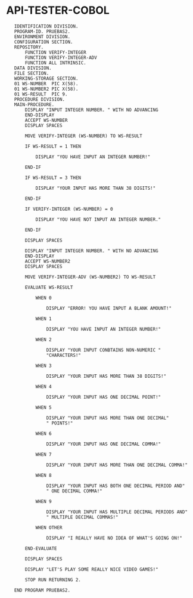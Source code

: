 # API-TESTER-COBOL
       IDENTIFICATION DIVISION.
       PROGRAM-ID. PRUEBAS2.
       ENVIRONMENT DIVISION.
       CONFIGURATION SECTION.
       REPOSITORY.
           FUNCTION VERIFY-INTEGER
           FUNCTION VERIFY-INTEGER-ADV
           FUNCTION ALL INTRINSIC.
       DATA DIVISION.
       FILE SECTION.
       WORKING-STORAGE SECTION.
       01 WS-NUMBER  PIC X(58).
       01 WS-NUMBER2 PIC X(58).
       01 WS-RESULT  PIC 9.
       PROCEDURE DIVISION.
       MAIN-PROCEDURE.
           DISPLAY "INPUT INTEGER NUMBER. " WITH NO ADVANCING
           END-DISPLAY
           ACCEPT WS-NUMBER
           DISPLAY SPACES
           
           MOVE VERIFY-INTEGER (WS-NUMBER) TO WS-RESULT
           
           IF WS-RESULT = 1 THEN

               DISPLAY "YOU HAVE INPUT AN INTEGER NUMBER!"
               
           END-IF

           IF WS-RESULT = 3 THEN

               DISPLAY "YOUR INPUT HAS MORE THAN 38 DIGITS!"
               
           END-IF
           
           IF VERIFY-INTEGER (WS-NUMBER) = 0

               DISPLAY "YOU HAVE NOT INPUT AN INTEGER NUMBER."

           END-IF
           
           DISPLAY SPACES
           
           DISPLAY "INPUT INTEGER NUMBER. " WITH NO ADVANCING
           END-DISPLAY
           ACCEPT WS-NUMBER2
           DISPLAY SPACES
           
           MOVE VERIFY-INTEGER-ADV (WS-NUMBER2) TO WS-RESULT
           
           EVALUATE WS-RESULT
           
               WHEN 0
               
                   DISPLAY "ERROR! YOU HAVE INPUT A BLANK AMOUNT!"
                   
               WHEN 1
               
                   DISPLAY "YOU HAVE INPUT AN INTEGER NUMBER!"
                   
               WHEN 2
               
                   DISPLAY "YOUR INPUT CONBTAINS NON-NUMERIC "
                   "CHARACTERS!"
               
               WHEN 3
               
                   DISPLAY "YOUR INPUT HAS MORE THAN 38 DIGITS!"
               
               WHEN 4
               
                   DISPLAY "YOUR INPUT HAS ONE DECIMAL POINT!"
               
               WHEN 5
               
                   DISPLAY "YOUR INPUT HAS MORE THAN ONE DECIMAL"
                   " POINTS!"
               
               WHEN 6
               
                   DISPLAY "YOUR INPUT HAS ONE DECIMAL COMMA!"
               
               WHEN 7
               
                   DISPLAY "YOUR INPUT HAS MORE THAN ONE DECIMAL COMMA!"
               
               WHEN 8
               
                   DISPLAY "YOUR INPUT HAS BOTH ONE DECIMAL PERIOD AND"
                   " ONE DECIMAL COMMA!"
               
               WHEN 9
               
                   DISPLAY "YOUR INPUT HAS MULTIPLE DECIMAL PERIODS AND"
                   " MULTIPLE DECIMAL COMMAS!"
               
               WHEN OTHER
               
                   DISPLAY "I REALLY HAVE NO IDEA OF WHAT'S GOING ON!"
           
           END-EVALUATE
           
           DISPLAY SPACES
           
           DISPLAY "LET'S PLAY SOME REALLY NICE VIDEO GAMES!"

           STOP RUN RETURNING 2.
           
       END PROGRAM PRUEBAS2.
